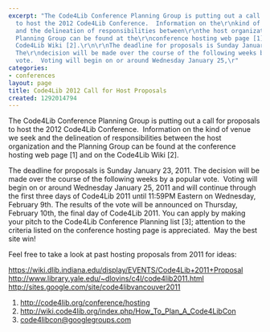 ```yaml
---
excerpt: "The Code4Lib Conference Planning Group is putting out a call for\r\nproposals
  to host the 2012 Code4Lib Conference.  Information on the\r\nkind of venue we seek
  and the delineation of responsibilities between\r\nthe host organization and the
  Planning Group can be found at the\r\nconference hosting web page [1] and on the
  Code4Lib Wiki [2].\r\n\r\nThe deadline for proposals is Sunday January 23, 2011.
  The\r\ndecision will be made over the course of the following weeks by a\r\npopular
  vote.  Voting will begin on or around Wednesday January 25,\r"
categories:
- conferences
layout: page
title: Code4Lib 2012 Call for Host Proposals
created: 1292014794
---
```

The Code4Lib Conference Planning Group is putting out a call for
proposals to host the 2012 Code4Lib Conference.  Information on the
kind of venue we seek and the delineation of responsibilities between
the host organization and the Planning Group can be found at the
conference hosting web page [1] and on the Code4Lib Wiki [2].

The deadline for proposals is Sunday January 23, 2011. The
decision will be made over the course of the following weeks by a
popular vote.  Voting will begin on or around Wednesday January 25,
2011 and will continue through the first three days of Code4Lib 2011 until
11:59PM Eastern on Wednesday, February 9th. The results of the vote will be
announced on Thursday, February 10th, the final day of Code4Lib 2011.
You can apply by making your pitch to the Code4Lib Conference Planning
list [3]; attention to the criteria listed on the conference hosting
page is appreciated.  May the best site win!

Feel free to take a look at past hosting proposals from 2011 for
ideas:

<a href="https://wiki.dlib.indiana.edu/display/EVENTS/Code4Lib+2011+Proposal">https://wiki.dlib.indiana.edu/display/EVENTS/Code4Lib+2011+Proposal</a>
<a href="http://www.library.yale.edu/~dlovins/c4l/code4lib2011.html">http://www.library.yale.edu/~dlovins/c4l/code4lib2011.html</a>
<a href="http://sites.google.com/site/code4libvancouver2011">http://sites.google.com/site/code4libvancouver2011</a>
 



1. <a href="http://code4lib.org/conference/hosting">http://code4lib.org/conference/hosting</a>
2. <a href="http://wiki.code4lib.org/index.php/How_To_Plan_A_Code4LibCon">http://wiki.code4lib.org/index.php/How_To_Plan_A_Code4LibCon</a>
3. code4libcon@googlegroups.com 
